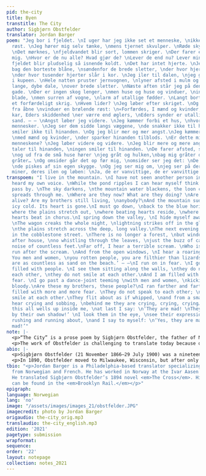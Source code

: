 ```yaml
---
pid: the-city
title: Byen
transtitle: The City
author: Sigbjørn Obstfelder
translator: Jordan Barger
poem: "Jeg bor i fjeldet. \nI uger har jeg ikke set et menneske, \nikke hørt min egen
  røst. \nJeg hører mig selv tænke, \nmens tjernet skvulper. \nRøde skyer drager forbi.
  \nDet mørknes, \nfjeldvandet blir sort, lommen skriger. \nDer farer en angst igjennem
  mig. \nHvor er de nu alle? Hvad gjør de? \nLever de end nu? Lever mine brødre, \nmenneskene?\nOg
  fjeldet blir pludselig så isnende koldt. \nDet har intet hjerte. \nJeg må ned,
  bag den borteste blåne, \nsøndenfor de brede sletter, \nder hvor hjerter slår,
  \nder hvor tusender hjerter slår i kor. \nJeg iler til dalen, \njeg gjemmer mig
  i kupeen. \nHele natten pruster jernvognen, \nlyner afsted i mulm og mørke, \ngjennem
  lange, dybe dale, \nover brede sletter. \nNæste aften står jeg på den stenlagte
  gade. \nDer er ingen skog lenger, \nmen huse og huse og vinduer, \ningen sus gjennem
  blade, \nmen surren af vogne, \nlarm af utallige fødder. \nLangt borte hører jeg
  et forfærdeligt skrig. \nHvem lider? \nJeg løber efter skriget. \nOg jeg hører ud
  fra åbne \nvinduer en brølende røst: \n«Forfærdes, I mænd og kvinder, \nI rådne
  kar, Eders skiddenhed \ner værre end øglers, \nEders synder er utallige \nsom havets
  sand. – – \nAngst løber jeg videre. \nJeg kømmer forbi et hus, \nhvor der er mange
  mennesker. \nJeg ser dem sidde langs væggene, \nde snakker ikke til hinanden, \nde
  smiler ikke til hinanden. \nOg jeg blir mer og mer angst.\nJeg kømmer forbi dansebuler
  \nmed mænd og kvinder, \nder sparker hinanden tilblods. \nEr dette mine brødre,
  menneskene? \nJeg løber videre og videre. \nJeg blir mere og mere angst. \nIngen
  taler til hinanden, \ningen smiler til hinanden. \nDe farer afsted, som var de piskede,
  \nog ud fra de små huse hører \njeg gråt og hulken,\nbag mig gråter det, gråter,
  gråter… \nOg omsider går det op før mig, \nomsider ser jeg det: \nDe er vanvittige,
  \nde piskes af sin egen skygge. \nOg jeg ser mig om, \njeg ser på deres øine, \nderes
  miner, deres ilen og løben: \nJa, de er vanvittige, de er vanvittige. "
transpoem: "I live in the mountain. \nI have not seen another person in weeks, \nnor
  heard my own voice. \nWhile the pond ripples I can hear myself think.\nRed clouds
  pass by. \nThe sky darkens, \nthe mountain water blackens, the loon cries.\nFear
  spreads through me. \nWhere are they now? What are they doing? \nAre they still
  alive? Are my brothers still living, \nanybody?\nAnd the mountain suddenly \nbecomes
  icy cold. Its heart is gone.\nI must go down, \nback to the blue horizon, \nsouthward
  where the plains stretch out, \nwhere beating hearts reside, \nwhere a thousand
  hearts beat in chorus.\nI spring down the valley, \nI hide myself away in a compartment.
  \nThe wagon creaks the whole night, \nlightning strikes off in the gloom and darkness,
  \nthe plains stretch across the deep, long valley.\nThe next evening, \nI stand
  in the cobblestone street. \nThere is no longer a forest, \nbut windows and house
  after house, \nno whistling through the leaves, \njust the buzz of carts, \nthe
  noise of countless feet.\nFar off, I hear a terrible scream. \nWho is that suffering?\nI
  run after the scream. \nAnd from the open windows, \nI hear a roaring voice:\n‘Terrible!
  You men and women, \nyou rotten people, you are filthier than lizards. \nYour sins
  are as countless as sand on the beach.’ – –\nI run on in fear. \nI go past a house
  filled with people. \nI see them sitting along the walls, \nthey do not speak to
  each other, \nthey do not smile at each other.\nAnd I am filled with more and more
  fear. \nI go past a dance-joint teeming \nwith men and women, \nkicking each other
  bloody.\nAre these my brothers, these people?\nI ran farther and farther. \nI am
  filled with more and more fear. \nThey do not speak to each other; \nthey do not
  smile at each other.\nThey flit about as if whipped, \nand from a small house \nI
  hear crying and sobbing, \nbehind me they are crying, crying, crying…\nAnd at last
  this all wells up inside me, \nat last I say: \n‘They are mad! \nThey are whipped
  by their own shadow!’ \nI look them in the eye, \nsee their expressions,\nsee them
  rushing and running about, \nand I say to myself: \n‘Yes, they are mad, they are
  mad!’"
note: |-
  <p>“The City” is a prose poem by Sigbjørn Obstfelder, the father of Norwegian modernist poetry. This poem is an exceptionally good example of his work because it depicts the anxiety of Norway’s transition from a rural, pastoral society to an industrialized, modern nation. We see a country-dwelling Norwegian decide to make his way into town for a wholesome reason, only to experience an anxiety attack similar to that portrayed in Munch’s <em>Scream</em>.</p>
  <p>The work of Obstfelder is challenging to translate today because of the interlingual nature of late nineteenth-century Norway. Still a young nation at the time, Norway was heavily Danish but was emerging as modern Bokmål. Beyond that, stylistically, Obstfelder has a jerky, hyphenated style that says much with few words. The former reveals his nervous nature and the latter puts him firmly in the Norwegian tradition.</p>
abio: |-
  <p>Sigbjørn Obstfelder (21 November 1866–29 July 1900) was a nineteenth-century Norwegian writer, a close friend of Edvard Munch, an inspiration to Rainier Maria Rilke, and the father of modernist Norwegian poetry. His poem “Jeg Ser” is known by all Norwegians and mimics the sense of alienation depicted in Munch’s famous painting <em>The Scream.</em></p>
  <p>In 1890, Obstfelder moved to Milwaukee, Wisconsin, but after only a year, he had a nervous breakdown and returned to Norway. After several years of moving around with the Norwegian intellectual scene, he died of tuberculosis at the age of thirty-three on the same day as the birth of his only child Lili.</p>
tbio: "<p>Jordan Barger is a Philadelphia-based translator specializing in translations
  from Norwegian and French. He has worked in Norway at the Ivar Aasen Center in Ørsta.
  He translated Sigbjørn Obstfelder’s 1894 novel <em>The Cross</em>. His translations
  can be found in the <em>Brooklyn Rail.</em></p>"
epigraph: 
language: Norwegian
lang: 'no'
image: "/assets/images/images_21/obstfelder.JPG"
imagecredit: photo by Jordan Barger
origaudio: the-city_orig.mp3
translaudio: the-city_english.mp3
edition: '2021'
pagetype: submission
wrapformat: 
sequence: 
order: '22'
layout: notepage
collection: notes_2021
---
```

